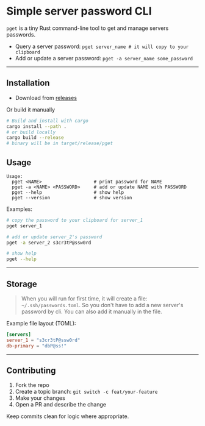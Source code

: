 # Simple server password CLI

`pget` is a tiny Rust command-line tool to get and manage servers passwords.

* Query a server password: `pget server_name # it will copy to your clipboard`
* Add or update a server password: `pget -a server_name some_password`

---

## Installation

- Download from [releases](https://github.com/rado31/pget/releases)

Or build it manually

```bash
# Build and install with cargo
cargo install --path .
# or build locally
cargo build --release
# binary will be in target/release/pget
```

## Usage

```text
Usage:
  pget <NAME>                   # print password for NAME
  pget -a <NAME> <PASSWORD>     # add or update NAME with PASSWORD
  pget --help                   # show help
  pget --version                # show version
```

Examples:

```bash
# copy the password to your clipboard for server_1
pget server_1

# add or update server_2's password
pget -a server_2 s3cr3tP@ssw0rd

# show help
pget --help
```

---

## Storage

> When you will run for first time, it will create a file: `~/.ssh/passwords.toml`.
> So you don't have to add a new server's password by cli. You can also add it manually in the file.

Example file layout (TOML):

```toml
[servers]
server_1 = "s3cr3tP@ssw0rd"
db-primary = "dbP@ss!"
```

---

## Contributing

1. Fork the repo
2. Create a topic branch: `git switch -c feat/your-feature`
3. Make your changes
4. Open a PR and describe the change

Keep commits clean for logic where appropriate.
